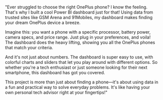 "Ever struggled to choose the right OnePlus phone? I know the feeling. That's why I built a cool Power BI dashboard just for that! Using data from trusted sites like GSM Arena and 91Mobiles, my dashboard makes finding your dream OnePlus device a breeze.

Imagine this: you want a phone with a specific processor, battery power, camera specs, and price range. Just plug in your preferences, and voila! The dashboard does the heavy lifting, showing you all the OnePlus phones that match your criteria.

And it's not just about numbers. The dashboard is super easy to use, with colorful charts and sliders that let you play around with different options. So whether you're a tech enthusiast or just someone looking for their next smartphone, this dashboard has got you covered.

This project is more than just about finding a phone—it's about using data in a fun and practical way to solve everyday problems. It's like having your own personal tech advisor right at your fingertips!"
